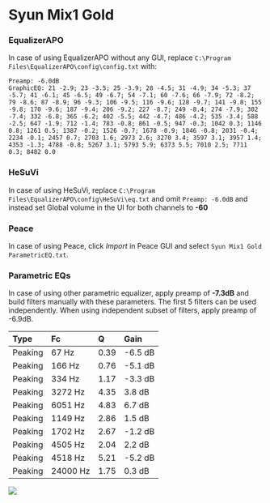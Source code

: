 # Syun Mix1 Gold

### EqualizerAPO
In case of using EqualizerAPO without any GUI, replace `C:\Program Files\EqualizerAPO\config\config.txt`
with:
```
Preamp: -6.0dB
GraphicEQ: 21 -2.9; 23 -3.5; 25 -3.9; 28 -4.5; 31 -4.9; 34 -5.3; 37 -5.7; 41 -6.1; 45 -6.5; 49 -6.7; 54 -7.1; 60 -7.6; 66 -7.9; 72 -8.2; 79 -8.6; 87 -8.9; 96 -9.3; 106 -9.5; 116 -9.6; 128 -9.7; 141 -9.8; 155 -9.8; 170 -9.6; 187 -9.4; 206 -9.2; 227 -8.7; 249 -8.4; 274 -7.9; 302 -7.4; 332 -6.8; 365 -6.2; 402 -5.5; 442 -4.7; 486 -4.2; 535 -3.4; 588 -2.5; 647 -1.9; 712 -1.4; 783 -0.8; 861 -0.5; 947 -0.3; 1042 0.3; 1146 0.8; 1261 0.5; 1387 -0.2; 1526 -0.7; 1678 -0.9; 1846 -0.8; 2031 -0.4; 2234 -0.1; 2457 0.7; 2703 1.6; 2973 2.6; 3270 3.4; 3597 3.1; 3957 1.4; 4353 -1.3; 4788 -0.8; 5267 3.1; 5793 5.9; 6373 5.5; 7010 2.5; 7711 0.3; 8482 0.0
```

### HeSuVi
In case of using HeSuVi, replace `C:\Program Files\EqualizerAPO\config\HeSuVi\eq.txt` and omit `Preamp:
-6.0dB` and instead set Global volume in the UI for both channels to **-60**

### Peace
In case of using Peace, click *Import* in Peace GUI and select `Syun Mix1 Gold ParametricEQ.txt`.

### Parametric EQs
In case of using other parametric equalizer, apply preamp of **-7.3dB** and build filters manually
with these parameters. The first 5 filters can be used independently.
When using independent subset of filters, apply preamp of -6.9dB.

| Type    | Fc       |    Q | Gain    |
|:--------|:---------|:-----|:--------|
| Peaking | 67 Hz    | 0.39 | -6.5 dB |
| Peaking | 166 Hz   | 0.76 | -5.1 dB |
| Peaking | 334 Hz   | 1.17 | -3.3 dB |
| Peaking | 3272 Hz  | 4.35 | 3.8 dB  |
| Peaking | 6051 Hz  | 4.83 | 6.7 dB  |
| Peaking | 1149 Hz  | 2.86 | 1.5 dB  |
| Peaking | 1702 Hz  | 2.67 | -1.2 dB |
| Peaking | 4505 Hz  | 2.04 | 2.2 dB  |
| Peaking | 4518 Hz  | 5.21 | -5.2 dB |
| Peaking | 24000 Hz | 1.75 | 0.3 dB  |

![](https://raw.githubusercontent.com/jaakkopasanen/AutoEq/master/results/innerfidelity/sbaf-serious/Syun%20Mix1%20Gold/Syun%20Mix1%20Gold.png)